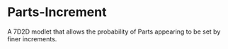 # Parts-Increment
A 7D2D modlet that allows the probability of Parts appearing to be set by finer increments.

